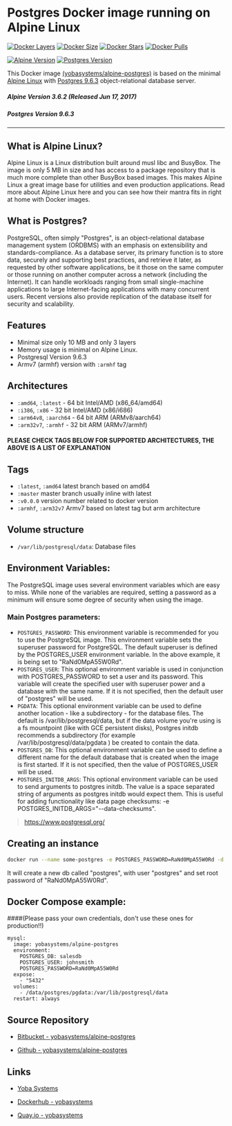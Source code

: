 # Postgres Docker image running on Alpine Linux

[![Docker Layers](https://img.shields.io/badge/docker%20layers-3-blue.svg?maxAge=2592000?style=flat-square)](https://hub.docker.com/r/yobasystems/alpine-postgres/) [![Docker Size](https://img.shields.io/badge/docker%20size-10%20MB-blue.svg?maxAge=2592000?style=flat-square)](https://hub.docker.com/r/yobasystems/alpine-postgres/) [![Docker Stars](https://img.shields.io/docker/stars/yobasystems/alpine-postgres.svg?maxAge=2592000?style=flat-square)](https://hub.docker.com/r/yobasystems/alpine-postgres/) [![Docker Pulls](https://img.shields.io/docker/pulls/yobasystems/alpine-postgres.svg?maxAge=2592000?style=flat-square)](https://hub.docker.com/r/yobasystems/alpine-postgres/)

[![Alpine Version](https://img.shields.io/badge/alpine%20version-v3.6.2-green.svg?maxAge=2592000?style=flat-square)](http://alpinelinux.org/) [![Postgres Version](https://img.shields.io/badge/Postgres%20version-v9.6.3-green.svg?maxAge=2592000?style=flat-square)](https://www.postgresql.org/)


This Docker image [(yobasystems/alpine-postgres)](https://hub.docker.com/r/yobasystems/alpine-postgres/) is based on the minimal [Alpine Linux](http://alpinelinux.org/) with [Postgres 9.6.3](https://www.postgresql.org/) object-relational database server.

##### Alpine Version 3.6.2 (Released Jun 17, 2017)
##### Postgres Version 9.6.3

----

## What is Alpine Linux?
Alpine Linux is a Linux distribution built around musl libc and BusyBox. The image is only 5 MB in size and has access to a package repository that is much more complete than other BusyBox based images. This makes Alpine Linux a great image base for utilities and even production applications. Read more about Alpine Linux here and you can see how their mantra fits in right at home with Docker images.

## What is Postgres?
PostgreSQL, often simply "Postgres", is an object-relational database management system (ORDBMS) with an emphasis on extensibility and standards-compliance. As a database server, its primary function is to store data, securely and supporting best practices, and retrieve it later, as requested by other software applications, be it those on the same computer or those running on another computer across a network (including the Internet). It can handle workloads ranging from small single-machine applications to large Internet-facing applications with many concurrent users. Recent versions also provide replication of the database itself for security and scalability.

## Features

* Minimal size only 10 MB and only 3 layers
* Memory usage is minimal on Alpine Linux.
* Postgresql Version 9.6.3
* Armv7 (armhf) version with ```:armhf``` tag

## Architectures

* ```:amd64```, ```:latest``` - 64 bit Intel/AMD (x86_64/amd64)
* ```:i386```, ```:x86``` - 32 bit Intel/AMD (x86/i686)
* ```:arm64v8```, ```:aarch64``` - 64 bit ARM (ARMv8/aarch64)
* ```:arm32v7```, ```:armhf``` - 32 bit ARM (ARMv7/armhf)

#### PLEASE CHECK TAGS BELOW FOR SUPPORTED ARCHITECTURES, THE ABOVE IS A LIST OF EXPLANATION

## Tags

* ```:latest```, ```:amd64``` latest branch based on amd64
* ```:master``` master branch usually inline with latest
* ```:v0.0.0``` version number related to docker version
* ```:armhf```, ```:arm32v7``` Armv7 based on latest tag but arm architecture

## Volume structure

* `/var/lib/postgresql/data`: Database files

## Environment Variables:

The PostgreSQL image uses several environment variables which are easy to miss. While none of the variables are required, setting a password as a minimum will ensure some degree of security when using the image.

### Main Postgres parameters:
* `POSTGRES_PASSWORD`: This environment variable is recommended for you to use the PostgreSQL image. This environment variable sets the superuser password for PostgreSQL. The default superuser is defined by the POSTGRES_USER environment variable. In the above example, it is being set to "RaNd0MpA55W0Rd".
* `POSTGRES_USER`: This optional environment variable is used in conjunction with POSTGRES_PASSWORD to set a user and its password. This variable will create the specified user with superuser power and a database with the same name. If it is not specified, then the default user of "postgres" will be used.
* `PGDATA`: This optional environment variable can be used to define another location - like a subdirectory - for the database files. The default is /var/lib/postgresql/data, but if the data volume you're using is a fs mountpoint (like with GCE persistent disks), Postgres initdb recommends a subdirectory (for example /var/lib/postgresql/data/pgdata ) be created to contain the data.
* `POSTGRES_DB`: This optional environment variable can be used to define a different name for the default database that is created when the image is first started. If it is not specified, then the value of POSTGRES_USER will be used.
* `POSTGRES_INITDB_ARGS`: This optional environment variable can be used to send arguments to postgres initdb. The value is a space separated string of arguments as postgres initdb would expect them. This is useful for adding functionality like data page checksums: -e POSTGRES_INITDB_ARGS="--data-checksums".

> https://www.postgresql.org/

## Creating an instance

```bash
docker run --name some-postgres -e POSTGRES_PASSWORD=RaNd0MpA55W0Rd -d yobasystems/alpine-postgres
```

It will create a new db called "postgres", with user "postgres" and set root password of "RaNd0MpA55W0Rd".

## Docker Compose example:

####(Please pass your own credentials, don't use these ones for production!!)

```yalm
mysql:
  image: yobasystems/alpine-postgres
  environment:
    POSTGRES_DB: salesdb
    POSTGRES_USER: johnsmith
    POSTGRES_PASSWORD=RaNd0MpA55W0Rd
  expose:
    - "5432"
  volumes:
    - /data/postgres/pgdata:/var/lib/postgresql/data
  restart: always
```

## Source Repository

* [Bitbucket - yobasystems/alpine-postgres](https://bitbucket.org/yobasystems/alpine-postgres/)

* [Github - yobasystems/alpine-postgres](https://github.com/yobasystems/alpine-postgres)

## Links

* [Yoba Systems](https://www.yobasystems.co.uk/)

* [Dockerhub - yobasystems](https://hub.docker.com/u/yobasystems/)

* [Quay.io - yobasystems](https://quay.io/organization/yobasystems)
